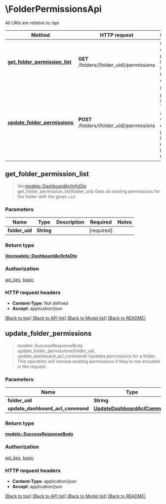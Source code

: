 # \FolderPermissionsApi

All URIs are relative to */api*

Method | HTTP request | Description
------------- | ------------- | -------------
[**get_folder_permission_list**](FolderPermissionsApi.md#get_folder_permission_list) | **GET** /folders/{folder_uid}/permissions | Gets all existing permissions for the folder with the given `uid`.
[**update_folder_permissions**](FolderPermissionsApi.md#update_folder_permissions) | **POST** /folders/{folder_uid}/permissions | Updates permissions for a folder. This operation will remove existing permissions if they’re not included in the request.



## get_folder_permission_list

> Vec<models::DashboardAclInfoDto> get_folder_permission_list(folder_uid)
Gets all existing permissions for the folder with the given `uid`.

### Parameters


Name | Type | Description  | Required | Notes
------------- | ------------- | ------------- | ------------- | -------------
**folder_uid** | **String** |  | [required] |

### Return type

[**Vec<models::DashboardAclInfoDto>**](DashboardACLInfoDTO.md)

### Authorization

[api_key](../README.md#api_key), [basic](../README.md#basic)

### HTTP request headers

- **Content-Type**: Not defined
- **Accept**: application/json

[[Back to top]](#) [[Back to API list]](../README.md#documentation-for-api-endpoints) [[Back to Model list]](../README.md#documentation-for-models) [[Back to README]](../README.md)


## update_folder_permissions

> models::SuccessResponseBody update_folder_permissions(folder_uid, update_dashboard_acl_command)
Updates permissions for a folder. This operation will remove existing permissions if they’re not included in the request.

### Parameters


Name | Type | Description  | Required | Notes
------------- | ------------- | ------------- | ------------- | -------------
**folder_uid** | **String** |  | [required] |
**update_dashboard_acl_command** | [**UpdateDashboardAclCommand**](UpdateDashboardAclCommand.md) |  | [required] |

### Return type

[**models::SuccessResponseBody**](SuccessResponseBody.md)

### Authorization

[api_key](../README.md#api_key), [basic](../README.md#basic)

### HTTP request headers

- **Content-Type**: application/json
- **Accept**: application/json

[[Back to top]](#) [[Back to API list]](../README.md#documentation-for-api-endpoints) [[Back to Model list]](../README.md#documentation-for-models) [[Back to README]](../README.md)

